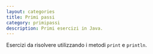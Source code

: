 ```yaml
---
layout: categories
title: Primi passi
category: primipassi
description: Primi esercizi in Java.
---
```


Esercizi da risolvere utilizzando i metodi `print` e `println`.

